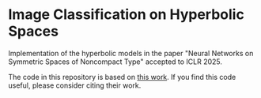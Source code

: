 # Image Classification on Hyperbolic Spaces
Implementation of the hyperbolic models in the paper "Neural Networks on Symmetric Spaces of Noncompact Type" accepted to ICLR 2025.

The code in this repository is based on [this work](https://github.com/kschwethelm/HyperbolicCV). If you find this code useful, please consider citing their work.
